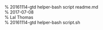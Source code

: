 % 20161114-gtd helper-bash script readme.md 	
% 2017-07-08 	
% Lal Thomas 	
% 20161114-gtd helper-bash script.sh 	
	
